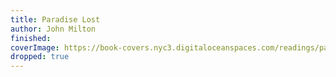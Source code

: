 ```yaml
---
title: Paradise Lost
author: John Milton
finished:
coverImage: https://book-covers.nyc3.digitaloceanspaces.com/readings/paradise-lost-01.jpg
dropped: true
---
```

